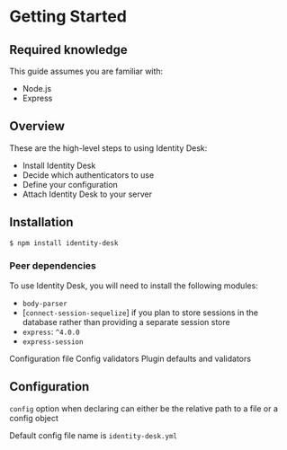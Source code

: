 # Getting Started

## Required knowledge

This guide assumes you are familiar with:
  - Node.js
  - Express

## Overview

These are the high-level steps to using Identity Desk:

  - Install Identity Desk
  - Decide which authenticators to use
  - Define your configuration
  - Attach Identity Desk to your server

## Installation

```bash
$ npm install identity-desk
```

### Peer dependencies

To use Identity Desk, you will need to install the following modules:

  - `body-parser`
  - [`connect-session-sequelize`] if you plan to store sessions in the database rather than providing a separate session store
  - `express`: `^4.0.0`
  - `express-session`


Configuration file
Config validators
Plugin defaults and validators

## Configuration

`config` option when declaring can either be the relative path to a file or a config object

Default config file name is `identity-desk.yml`